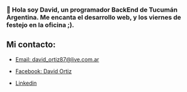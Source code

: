 ### 👋 Hola soy David, un programador BackEnd de Tucumán Argentina. Me encanta el desarrollo web, y los viernes de festejo en la oficina ;).

## Mi contacto:
- [Email: david_ortiz87@live.com.ar](mailto:david_ortiz87@live.com.ar)

- [Facebook: David Ortiz](https://www.facebook.com/profile.php?id=100066432759773)

- [Linkedin ](https://www.linkedin.com/in/david-ortiz-62888621a/)
